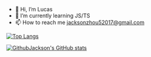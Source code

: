 - 👋 Hi, I’m Lucas
- 🌱 I’m currently learning JS/TS
- 📫 How to reach me jacksonzhou52017@gmail.com

<!---
GitHubJackson/GitHubJackson is a ✨ special ✨ repository because its `README.md` (this file) appears on your GitHub profile.
You can click the Preview link to take a look at your changes.
--->

[![Top Langs](https://github-readme-stats.vercel.app/api/top-langs/?username=GithubJackson&size_weight=0.5&count_weight=0.5&hide=html&layout=pie)](https://github.com/anuraghazra/github-readme-stats)

[![GithubJackson's GitHub stats](https://github-readme-stats.vercel.app/api?username=GithubJackson&show_icons=true&line_height=40)](https://github.com/anuraghazra/github-readme-stats)

